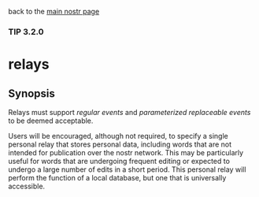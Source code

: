 back to the [main nostr page](https://github.com/wds4/tapestry-protocol/blob/main/tips/networking/nostr/README.md)

### TIP 3.2.0
relays
=====

## Synopsis

Relays must support *regular events* and *parameterized replaceable events* to be deemed acceptable.

Users will be encouraged, although not required, to specify a single personal relay that stores personal data, including words that are not intended for publication over the nostr network. This may be particularly useful for words that are undergoing frequent editing or expected to undergo a large number of edits in a short period. This personal relay will perform the function of a local database, but one that is universally accessible.
